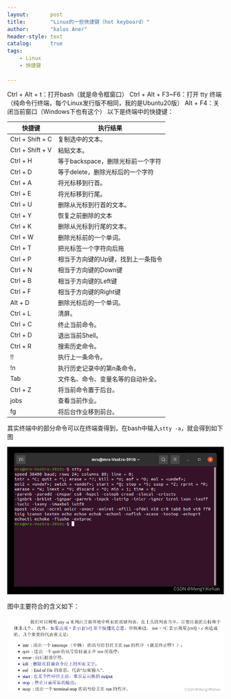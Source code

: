 ```yaml
---
layout:       post
title:        "Linux的一些快捷键（hot keyboard）"
author:       "kalos Aner"
header-style: text
catalog:      true
tags:
    - Linux
    - 快捷键

---
```


Ctrl + Alt + t：打开bash（就是命令框窗口）
Ctrl + Alt + F3~F6：打开 tty 终端（纯命令行终端，每个Linux发行版不相同，我的是Ubuntu20版）
Alt + F4：关闭当前窗口（Windows下也有这个）
以下是终端中的快捷键：

| 快捷键           | 执行结果                           |
| ---------------- | ---------------------------------- |
| Ctrl + Shift + C | 复制选中的文本。                   |
| Ctrl + Shift + V | 粘贴文本。                         |
| Ctrl + H         | 等于backspace，删除光标前一个字符  |
| Ctrl + D         | 等于delete，删除光标后的一个字符   |
| Ctrl + A         | 将光标移到行首。                   |
| Ctrl + E         | 将光标移到行尾。                   |
| Ctrl + U         | 删除从光标到行首的文本。           |
| Ctrl + Y         | 恢复之前删除的文本                 |
| Ctrl + K         | 删除从光标到行尾的文本。           |
| Ctrl + W         | 删除光标前的一个单词。             |
| Ctrl + T         | 把光标签一个字符向后拖             |
| Ctrl + P         | 相当于方向键的Up键，找到上一条指令 |
| Ctrl + N         | 相当于方向键的Down键               |
| Ctrl + B         | 相当于方向键的Left键               |
| Ctrl + F         | 相当于方向键的Right键              |
| Alt + D          | 删除光标后的一个单词。             |
| Ctrl + L         | 清屏。                             |
| Ctrl + C         | 终止当前命令。                     |
| Ctrl + D         | 退出当前Shell。                    |
| Ctrl + R         | 搜索历史命令。                     |
| !!               | 执行上一条命令。                   |
| !n               | 执行历史记录中的第n条命令。        |
| Tab              | 文件名、命令、变量名等的自动补全。 |
| Ctrl + Z         | 将当前命令置于后台。               |
| jobs             | 查看当前作业。                     |
| fg               | 将后台作业移到前台。               |

其实终端中的部分命令可以在终端查得到，在bash中输入`stty -a`，就会得到如下图

![2a630762f4a9fb7ed45129f1740dac93](\img\in-post\2a630762f4a9fb7ed45129f1740dac93.png)

图中主要符合的含义如下：

![c1e4136c0da663069803a8d6a976f3fc](\img\in-post\c1e4136c0da663069803a8d6a976f3fc.png)
